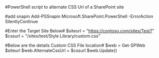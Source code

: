 #PowerShell script to alternate CSS Url of a SharePoint site

#add snapin
Add-PSSnapin Microsoft.SharePoint.PowerShell -ErrorAction SilentlyContinue
  
  #Enter the Target Site Below#
  $siteurl = "https://contoso.com/sites/Test7"
  $cssurl = "/sites/test/Style Library/custom.css"

  #Below are the details Custom CSS File location#
  $web = Get-SPWeb $siteurl
  $web.AlternateCssUrl = $cssurl 
  $web.Update()
